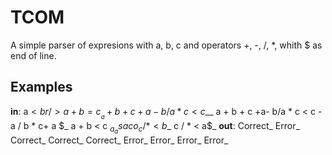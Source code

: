 # TCOM
A simple parser of expresions with a, b, c and operators +, -, /, *, whith $ as end of line.
## Examples
**in**: 
a$<br />
a + b = c__
a     +      b      + c     +a-   b/a    *   c < c$__
a     +      b      + c     +a-   b/a    *   c < c    - a   / b    *  c+  a   $_
a + b < c $_
a_
a saco_
c        /* < b$_
c /      * < a$_
**out**:
Correct_
Error_
Correct_
Correct_
Correct_
Error_
Error_
Error_
Error_

